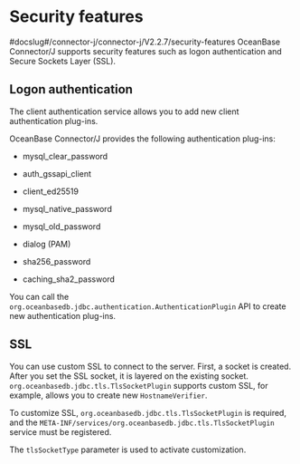 Security features 
======================================
#docslug#/connector-j/connector-j/V2.2.7/security-features
OceanBase Connector/J supports security features such as logon authentication and Secure Sockets Layer (SSL). 

Logon authentication 
--------------------------------------

The client authentication service allows you to add new client authentication plug-ins. 

OceanBase Connector/J provides the following authentication plug-ins:

* mysql_clear_password

  

* auth_gssapi_client

  

* client_ed25519

  

* mysql_native_password

  

* mysql_old_password

  

* dialog (PAM)

  

* sha256_password

  

* caching_sha2_password

  




You can call the `org.oceanbasedb.jdbc.authentication.AuthenticationPlugin` API to create new authentication plug-ins. 

SSL 
---------------------

You can use custom SSL to connect to the server. First, a socket is created. After you set the SSL socket, it is layered on the existing socket. `org.oceanbasedb.jdbc.tls.TlsSocketPlugin` supports custom SSL, for example, allows you to create new `HostnameVerifier`. 

To customize SSL, `org.oceanbasedb.jdbc.tls.TlsSocketPlugin` is required, and the `META-INF/services/org.oceanbasedb.jdbc.tls.TlsSocketPlugin` service must be registered. 

The `tlsSocketType` parameter is used to activate customization.
